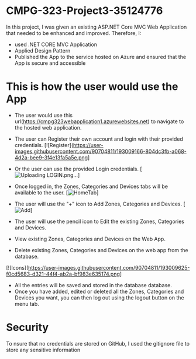 # CMPG-323-Project3-35124776
In this project, I was given an existing ASP.NET Core MVC Web Application that needed 
to be enhanced and improved. Therefore, I: 
  * used .NET CORE MVC Application 
  * Applied Design Pattern
  * Published the App to the service hosted on Azure and ensured that the App is secure and accessible

# This is how the user would use the App
  * The user would use this url(https://cmpg323webapplication1.azurewebsites.net) to navigate to the hosted web application.
  * The user can Register their own account and login with their provided credentials.
    [![Register](https://user-images.githubusercontent.com/90704811/193009166-804dc3fb-a068-4d2a-bee9-3f4e13fa5a5e.png]
    
  * Or the user can use the provided Login credentials.
   [![Uploading LOGIN.png…]()]
   
  * Once logged in, the Zones, Categories and Devices tabs will be available to the user. 
   [![HomeTab](https://user-images.githubusercontent.com/90704811/193009300-48689f72-f610-49e3-b643-920963aa7b27.png)]
   
  * The user will use the "+" icon to Add Zones, Categories and Devices.
   [![Add](https://user-images.githubusercontent.com/90704811/193009869-3d283f9f-135b-4e9e-8e5d-0dad5d3db501.png)] 
   
  * The user will use the pencil icon to Edit the existing Zones, Categories and Devices.
  * View existing Zones, Categories and Devices on the Web App.
  * Delete existing Zones, Categories and Devices on the web app from the database.
  
   [![Icons](https://user-images.githubusercontent.com/90704811/193009625-f0cd5683-d321-44f4-ab2a-bf983e635174.png]
   
  * All the entries will be saved and stored in the database database. 
  * Once you have added, edited or deleted all the Zones, Categories and Devices you want, you can then log out using the logout button on the menu tab.

# Security
  To nsure that no credentials are stored on GitHub, I used the gitignore file to store any sensitive information
